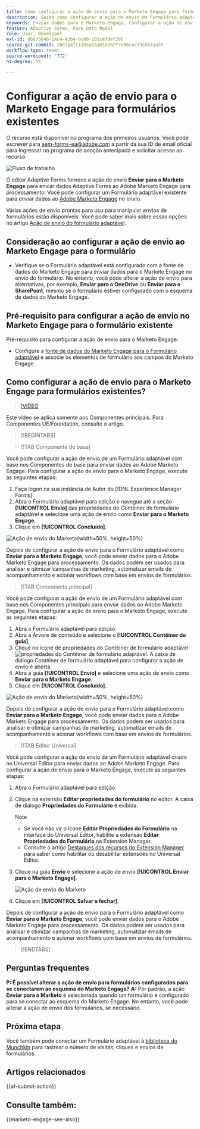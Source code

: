 ```yaml
---
title: Como configurar a ação de envio para o Marketo Engage para formulários?
description: Saiba como configurar a ação de envio do Formulário adaptável para enviar dados ao Marketo Engage.
keywords: Enviar dados para o Marketo engage, Configurar a ação de envio como Enviar para o Marketo Engage
feature: Adaptive Forms, Form Data Model
role: User, Developer
exl-id: 0683564b-1ac4-42b4-bc08-101c4fdef286
source-git-commit: 1be7bafc1d93a65a81eeb2f7e86cac33cde7aa35
workflow-type: tm+mt
source-wordcount: '772'
ht-degree: 5%

---
```


# Configurar a ação de envio para o Marketo Engage para formulários existentes

<span class="preview"> O recurso está disponível no programa dos primeiros usuários. Você pode escrever para aem-forms-ea@adobe.com a partir da sua ID de email oficial para ingressar no programa de adoção antecipada e solicitar acesso ao recurso. </span>

![Fluxo de trabalho](/help/forms/assets/workflow-marketo-3.png)

O editor Adaptive Forms fornece a ação de envio **Enviar para o Marketo Engage** para enviar dados Adaptive Forms ao Adobe Marketo Engage para processamento. Você pode configurar um Formulário adaptável existente para enviar dados ao [Adobe Marketo Engage](https://experienceleague.adobe.com/en/docs/marketo/using/home) no envio.

Várias ações de envio prontas para uso para manipular envios de formulários estão disponíveis. Você pode saber mais sobre essas opções no artigo [Ação de envio do formulário adaptável](/help/forms/configure-submit-actions-core-components.md).

## Consideração ao configurar a ação de envio ao Marketo Engage para o formulário

* Verifique se o Formulário adaptável está configurado com a fonte de dados do Marketo Engage para enviar dados para o Marketo Engage no envio do formulário. No entanto, você pode alterar a ação de envio para alternativas, por exemplo, **Enviar para o OneDrive** ou **Enviar para o SharePoint**, mesmo se o formulário estiver configurado com o esquema de dados do Marketo Engage.

## Pré-requisito para configurar a ação de envio no Marketo Engage para o formulário existente

Pré-requisito para configurar a ação de envio para o Marketo Engage:

* Configure a [fonte de dados do Marketo Engage para o Formulário adaptável](/help/forms/use-marketo-engage-data-source-in-form.md) e associe os elementos de formulário aos campos do Marketo Engage.

## Como configurar a ação de envio para o Marketo Engage para formulários existentes?

>[!VIDEO](https://video.tv.adobe.com/v/3442866/submit-action-marketo-engage-marketo-aem-aem-forms-engage)

<span> Este vídeo se aplica somente aos Componentes principais. Para Componentes UE/Foundation, consulte o artigo.</span>


>[!BEGINTABS]

>[!TAB Componente de base]

Você pode configurar a ação de envio de um Formulário adaptável com base nos Componentes de base para enviar dados ao Adobe Marketo Engage. Para configurar a ação de envio para o Marketo Engage, execute as seguintes etapas:

1. Faça logon na sua instância de Autor do [!DNL Experience Manager Forms].
1. Abra o Formulário adaptável para edição e navegue até a seção **[!UICONTROL Envio]** das propriedades do Contêiner de formulário adaptável e selecione uma ação de envio como **Enviar para o Marketo Engage**.
1. Clique em **[!UICONTROL Concluído]**.

![Ação de envio do Marketo](/help/forms/assets/marketo-engage-submit-action-af.png){width=50%, height=50%}

Depois de configurar a ação de envio para o Formulário adaptável como **Enviar para o Marketo Engage**, você pode enviar dados para o Adobe Marketo Engage para processamento. Os dados podem ser usados para analisar e otimizar campanhas de marketing, automatizar emails de acompanhamento e acionar workflows com base em envios de formulários.

>[!TAB Componente principal]

Você pode configurar a ação de envio de um Formulário adaptável com base nos Componentes principais para enviar dados ao Adobe Marketo Engage. Para configurar a ação de envio para o Marketo Engage, execute as seguintes etapas:

1. Abra o Formulário adaptável para edição.
1. Abra a Árvore de conteúdo e selecione o **[!UICONTROL Contêiner do guia]**.
1. Clique no ícone de propriedades do Contêiner de formulário adaptável ![propriedades do Contêiner de formulário adaptável](/help/forms/assets/configure-icon.svg). A caixa de diálogo Contêiner de formulário adaptável para configurar a ação de envio é aberta.
1. Abra a guia **[!UICONTROL Envio]** e selecione uma ação de envio como **Enviar para o Marketo Engage**.
1. Clique em **[!UICONTROL Concluído]**.

![Ação de envio do Marketo](/help/forms/assets/marketo-engage-submit-action.png){width=50%, height=50%}

Depois de configurar a ação de envio para o Formulário adaptável como **Enviar para o Marketo Engage**, você pode enviar dados para o Adobe Marketo Engage para processamento. Os dados podem ser usados para analisar e otimizar campanhas de marketing, automatizar emails de acompanhamento e acionar workflows com base em envios de formulários.

>[!TAB Editor Universal]

Você pode configurar a ação de envio de um Formulário adaptável criado no Universal Editor para enviar dados ao Adobe Marketo Engage. Para configurar a ação de envio para o Marketo Engage, execute as seguintes etapas:

1. Abra o Formulário adaptável para edição.
1. Clique na extensão **Editar propriedades do formulário** no editor.
A caixa de diálogo **Propriedades do Formulário** é exibida.

   >[!NOTE]
   >
   > * Se você não vir o ícone **Editar Propriedades do Formulário** na interface do Universal Editor, habilite a extensão **Editar Propriedades do Formulário** na Extension Manager.
   > * Consulte o artigo [Destaques dos recursos do Extension Manager](https://developer.adobe.com/uix/docs/extension-manager/feature-highlights/#enablingdisabling-extensions) para saber como habilitar ou desabilitar extensões no Universal Editor.

1. Clique na guia **Envio** e selecione a ação de envio **[!UICONTROL Enviar para o Marketo Engage]**.

   ![Ação de envio do Marketo](/help/forms/assets/marketo-engage-submit-action-ue.png)

1. Clique em **[!UICONTROL Salvar e fechar]**.

Depois de configurar a ação de envio para o Formulário adaptável como **Enviar para o Marketo Engage**, você pode enviar dados para o Adobe Marketo Engage para processamento. Os dados podem ser usados para analisar e otimizar campanhas de marketing, automatizar emails de acompanhamento e acionar workflows com base em envios de formulários.

>[!ENDTABS]

## Perguntas frequentes

**P: É possível alterar a ação de envio para formulários configurados para se conectarem ao esquema do Marketo Engage?**
**A:** Por padrão, a ação **Enviar para o Marketo** é selecionada quando um formulário é configurado para se conectar ao esquema do Marketo Engage. No entanto, você pode alterar a ação de envio dos formulários, se necessário.

## Próxima etapa

Você também pode conectar um Formulário adaptável à [biblioteca do Munchkin](https://experienceleague.adobe.com/en/docs/marketo/using/product-docs/administration/setup/munchkin) para rastrear o número de visitas, cliques e envios de formulários.

## Artigos relacionados

{{af-submit-action}}

## Consulte também:

{{marketo-engage-see-also}}
